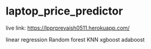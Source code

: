 # laptop_price_predictor

live link: https://lpprprevaish0511.herokuapp.com/



linear regression
Random forest
KNN
xgboost
adaboost
